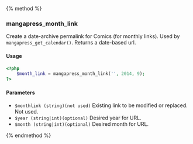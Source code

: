 {% method %}
### mangapress_month_link

Create a date-archive permalink for Comics (for monthly links). Used by `mangapress_get_calendar()`. Returns a date-based url.

#### Usage
```php
<?php
    $month_link = mangapress_month_link('', 2014, 9);
?>
```

#### Parameters
* `$monthlink (string)(not used)` Existing link to be modified or replaced. Not used.
* `$year (string|int)(optional)` Desired year for URL.
* `$month (string|int)(optional)` Desired month for URL.

{% endmethod %}

